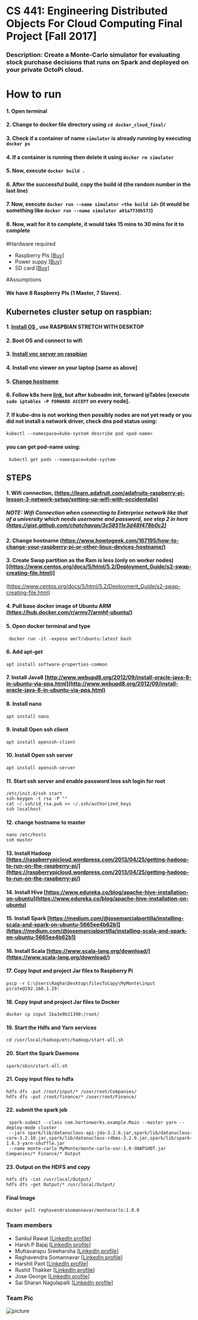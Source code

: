 # CS 441: Engineering Distributed Objects For Cloud Computing Final Project [Fall 2017]

### Description: Create a Monte-Carlo simulator for evaluating stock purchase decisions that runs on Spark and deployed on your private OctoPi cloud.

# How to run
#### 1. Open terminal
#### 2. Change to docker file directory using `cd docker_cloud_final/`
#### 3. Check if a container of name `simulator` is already running by executing `docker ps`
#### 4. If a container is running then delete it using `docker rm simulator`
#### 5. Now, execute `docker build .`
#### 6. After the successful build, copy the build id (the random number in the last line)
#### 7. Now, execute `docker run --name simulator <the build id>` (it would be something like `docker run --name simulator a01a7738b573`)
#### 8. Now, wait for it to complete, it would take 15 mins to 30 mins for it to complete


#Hardware required
* Raspberry PIs [[Buy](https://www.amazon.com/Raspberry-Pi-RASPBERRYPI3-MODB-1GB-Model-Motherboard/dp/B01CD5VC92)]
* Power suppy [[Buy](https://www.amazon.com/CanaKit-Raspberry-Supply-Adapter-Charger/dp/B00MARDJZ4/ref=pd_bxgy_147_2?_encoding=UTF8&psc=1&refRID=6M8CYG5AKF2YM9H09JBN)]
* SD card [[Buy](https://www.amazon.com/Samsung-MicroSD-Adapter-MB-ME32GA-AM/dp/B06XWN9Q99/ref=pd_bxgy_147_3?_encoding=UTF8&psc=1&refRID=6M8CYG5AKF2YM9H09JBN)]

#Assumptions

#### We have 8 Raspberry PIs (1 Master, 7 Slaves).

## Kubernetes cluster setup on raspbian:

#### 1. [Install OS ](https://www.raspberrypi.org/documentation/installation/installing-images/) , use RASPBIAN STRETCH WITH DESKTOP
#### 2. Boot OS and connect to wifi 
#### 3. [Install vnc server on raspbian](https://www.raspberrypi.org/documentation/remote-access/vnc/)
#### 4. Install vnc viewer on your laptop [same as above]
#### 5. [Change hostname](https://www.cyberciti.biz/faq/ubuntu-change-hostname-command/)
#### 6. Follow k8s here [link](https://gist.github.com/alexellis/fdbc90de7691a1b9edb545c17da2d975), but after kubeadm init, forward ipTables [execute ```sudo iptables -P FORWARD ACCEPT``` on every node].
#### 7. If kube-dns is not working then possibly nodes are not yet ready or you did not install a network driver, check dns pod status using:
 ``` kubectl --namespace=kube-system describe pod <pod-name> ``` 
 #### you can get pod-name using: 
 ``` kubectl get pods --namespace=kube-system```


## STEPS

#### 1. Wifi connection, [(https://learn.adafruit.com/adafruits-raspberry-pi-lesson-3-network-setup/setting-up-wifi-with-occidentalis) ](https://learn.adafruit.com/adafruits-raspberry-pi-lesson-3-network-setup/setting-up-wifi-with-occidentalis)
#####  NOTE: Wifi Connection when connecting to Enterprise network like that of a university which needs username and password, see step 2 in here [(https://gist.github.com/chatchavan/3c58511e3d48f478b0c2)](https://gist.github.com/chatchavan/3c58511e3d48f478b0c2) 

#### 2. Change hostname [(https://www.howtogeek.com/167195/how-to-change-your-raspberry-pi-or-other-linux-devices-hostname/)](https://www.howtogeek.com/167195/how-to-change-your-raspberry-pi-or-other-linux-devices-hostname/)

#### 3. Create Swap partition as the Ram is less (only on worker nodes) [(https://www.centos.org/docs/5/html/5.2/Deployment_Guide/s2-swap-creating-file.html)]
(https://www.centos.org/docs/5/html/5.2/Deployment_Guide/s2-swap-creating-file.html)

#### 4. Pull base docker image of Ubuntu ARM [(https://hub.docker.com/r/armv7/armhf-ubuntu/)](https://hub.docker.com/r/armv7/armhf-ubuntu/)

#### 5. Open docker terminal and type
``` docker run -it -expose amr7/ubuntu:latest bash```

#### 6. Add apt-get
```apt install software-properties-common ```

#### 7. Install Java8 [http://www.webupd8.org/2012/09/install-oracle-java-8-in-ubuntu-via-ppa.html](http://www.webupd8.org/2012/09/install-oracle-java-8-in-ubuntu-via-ppa.html)

#### 8. Install nano
```apt install nano ```

#### 9. Install Open ssh client
```apt install openssh-client```

#### 10. Install Open ssh server
```
apt install openssh-server
```

#### 11. Start ssh server and enable password less ssh login for root
```
/etc/init.d/ssh start
ssh-keygen -t rsa -P ""
cat ~/.ssh/id_rsa.pub >> ~/.ssh/authorized_keys
ssh localhost 
```

#### 12. change hostname to master
```
nano /etc/hosts
ssh master 
```

#### 13. Install Hadoop [https://raspberrypicloud.wordpress.com/2013/04/25/getting-hadoop-to-run-on-the-raspberry-pi/](https://raspberrypicloud.wordpress.com/2013/04/25/getting-hadoop-to-run-on-the-raspberry-pi/)

#### 14. Install Hive [https://www.edureka.co/blog/apache-hive-installation-on-ubuntu](https://www.edureka.co/blog/apache-hive-installation-on-ubuntu)

#### 15. Install Spark [https://medium.com/@josemarcialportilla/installing-scala-and-spark-on-ubuntu-5665ee4b62b1](https://medium.com/@josemarcialportilla/installing-scala-and-spark-on-ubuntu-5665ee4b62b1)

#### 16. Install Scala [https://www.scala-lang.org/download/](https://www.scala-lang.org/download/)

#### 17. Copy Input and project Jar files to Raspberry Pi
```
pscp -r C:\Users\Ragha\Desktop\filesToCopy\MyMonte\input pirate@192.168.1.29:
```

#### 18. Copy Input and project Jar files to Docker
```
docker cp input 1ba3e9b11390:/root/
```

#### 19. Start the Hdfs and Yarn services
```
cd /usr/local/hadoop/etc/hadoop/start-all.sh
```

#### 20. Start the Spark Daemons
```
spark/sbin/start-all.sh
```

#### 21. Copy input files to hdfa
```
hdfs dfs -put /root/input/* /user/root/Companies/
hdfs dfs -put /root/finance/* /user/root/Finance/
```

#### 22. submit the spark job
``` 
 spark-submit --class com.hortonworks.example.Main --master yarn --deploy-mode cluster 
 --jars spark/lib/datanucleus-api-jdo-3.2.6.jar,spark/lib/datanucleus-core-3.2.10.jar,spark/lib/datanucleus-rdbms-3.2.9.jar,spark/lib/spark-1.6.3-yarn-shuffle.jar 
 --name monte-carlo MyMonte/monte-carlo-var-1.0-SNAPSHOT.jar Companies/* Finance/* Output
```
 
#### 23. Output on the HDFS and copy
```
hdfs dfs -cat /usr/local/Output/
hdfs dfs -get Output/* /usr/local/Output/
``` 

#### Final Image 
```
docker pull raghavendrasomannavar/montecarlo:1.0.0
```

### Team members ###

* Sankul Rawat [[LinkedIn profile](https://www.linkedin.com/in/sankulrawat/)]
* Harsh P Bajaj [[LinkedIn profile](https://www.linkedin.com/in/harshbajaj543/)]
* Muttavarapu Sreeharsha [[LinkedIn profile](https://www.linkedin.com/in/sreeharsha-m-8a020569/)]
* Raghavendra Somannavar [[LinkedIn profile](https://www.linkedin.com/in/raghavendra-somannavar-a8583788/)]
* Harshit Pant [[LinkedIn profile](https://www.linkedin.com/in/harshit-pant-854468ba/)]
* Rushit Thakker [[LinkedIn profile](https://www.linkedin.com/in/rushit-thakker-7928a364/)]
* Jose George [[LinkedIn profile](https://www.linkedin.com/in/jose-george-90615885/)]
* Sai Sharan Nagulapalli [[LinkedIn profile](https://www.linkedin.com/in/sharandec7/)]

### Team Pic ###
![picture](Images/teamPic.jpeg)
